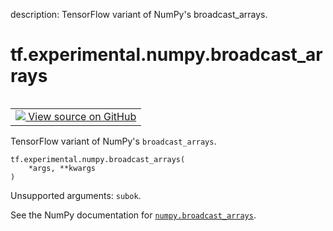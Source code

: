description: TensorFlow variant of NumPy's broadcast_arrays.

<div itemscope itemtype="http://developers.google.com/ReferenceObject">
<meta itemprop="name" content="tf.experimental.numpy.broadcast_arrays" />
<meta itemprop="path" content="Stable" />
</div>

# tf.experimental.numpy.broadcast_arrays

<!-- Insert buttons and diff -->

<table class="tfo-notebook-buttons tfo-api nocontent" align="left">
<td>
  <a target="_blank" href="https://github.com/tensorflow/tensorflow/blob/r2.4/tensorflow/python/ops/numpy_ops/np_array_ops.py#L1408-L1418">
    <img src="https://www.tensorflow.org/images/GitHub-Mark-32px.png" />
    View source on GitHub
  </a>
</td>
</table>



TensorFlow variant of NumPy's `broadcast_arrays`.

<pre class="devsite-click-to-copy prettyprint lang-py tfo-signature-link">
<code>tf.experimental.numpy.broadcast_arrays(
    *args, **kwargs
)
</code></pre>



<!-- Placeholder for "Used in" -->

Unsupported arguments: `subok`.

See the NumPy documentation for [`numpy.broadcast_arrays`](https://numpy.org/doc/1.16/reference/generated/numpy.broadcast_arrays.html).